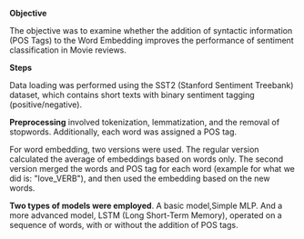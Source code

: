 **Objective**

The objective was to examine whether the addition of syntactic information (POS Tags) to the Word Embedding improves the performance of sentiment classification in Movie reviews.

**Steps**

Data loading was performed using the SST2 (Stanford Sentiment Treebank) dataset, which contains short texts with binary sentiment tagging (positive/negative).

**Preprocessing** involved tokenization, lemmatization, and the removal of stopwords. Additionally, each word was assigned a POS tag.

For word embedding, two versions were used. The regular version calculated the average of embeddings based on words only. The second version merged the words and POS tag for each word (example for what we did is: "love_VERB"), and then used the embedding based on the new words.

**Two types of models were employed**. A basic model,Simple MLP. And a more advanced model, LSTM (Long Short-Term Memory), operated on a sequence of words, with or without the addition of POS tags.
